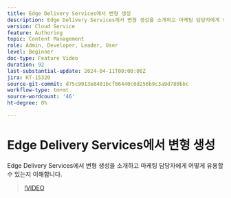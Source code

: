 ```yaml
---
title: Edge Delivery Services에서 변형 생성
description: Edge Delivery Services에서 변형 생성을 소개하고 마케팅 담당자에게 어떻게 유용할 수 있는지 이해합니다.
version: Cloud Service
feature: Authoring
topic: Content Management
role: Admin, Developer, Leader, User
level: Beginner
doc-type: Feature Video
duration: 92
last-substantial-update: 2024-04-11T00:00:00Z
jira: KT-15320
source-git-commit: d75c9913e8401bcf86440c0d256b9c3a9d780bbc
workflow-type: tm+mt
source-wordcount: '46'
ht-degree: 0%

---
```



# Edge Delivery Services에서 변형 생성

Edge Delivery Services에서 변형 생성을 소개하고 마케팅 담당자에게 어떻게 유용할 수 있는지 이해합니다.

>[!VIDEO](https://video.tv.adobe.com/v/3428304/?learn=on)

